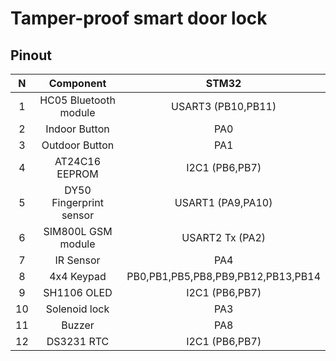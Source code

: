 # Tamper-proof smart door lock  

## Pinout
|  N   |  Component     | STM32                            |  
| :------: | :------: | :------: |  
1   |   HC05 Bluetooth module     |  USART3 (PB10,PB11)                           |   
2   |   Indoor Button       |  PA0                            |   
3   |   Outdoor Button       |  PA1   |  
4   |   AT24C16 EEPROM       |  I2C1 (PB6,PB7)   |    
5   |   DY50 Fingerprint sensor   | USART1 (PA9,PA10)   |   
6   |   SIM800L GSM module      |   USART2 Tx (PA2)   |   
7   |   IR Sensor           |   PA4   |     
8   |   4x4 Keypad       |  PB0,PB1,PB5,PB8,PB9,PB12,PB13,PB14  |     
9   |   SH1106  OLED    |   I2C1 (PB6,PB7)  |   
10  |   Solenoid lock   |   PA3   |     
11  |   Buzzer      |   PA8   |     
12  |   DS3231  RTC   |   I2C1 (PB6,PB7)  |   

